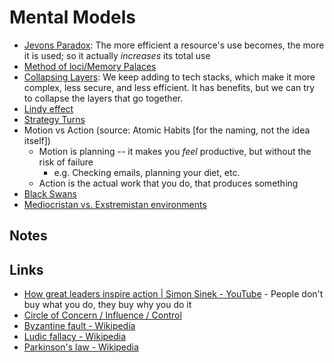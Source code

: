 # Mental Models

- [Jevons Paradox](https://en.wikipedia.org/wiki/Jevons_paradox): The more efficient a resource's use becomes, the more it is used; so it actually _increases_ its total use
- [Method of loci/Memory Palaces](https://en.wikipedia.org/wiki/Method_of_loci)
- [Collapsing Layers](https://www.swyx.io/collapsing-layers/): We keep adding to tech stacks, which make it more complex, less secure, and less efficient. It has benefits, but we can try to collapse the layers that go together.
- [Lindy effect](https://en.wikipedia.org/wiki/Lindy_effect)
- [Strategy Turns](https://www.swyx.io/strategy-turns/)
- Motion vs Action (source: Atomic Habits [for the naming, not the idea itself])
  - Motion is planning -- it makes you _feel_ productive, but without the risk of failure
    - e.g. Checking emails, planning your diet, etc.
  - Action is the actual work that you do, that produces something
- [Black Swans](https://bookstash.io/the-black-swan)
- [Mediocristan vs. Exstremistan environments](https://bookstash.io/the-black-swan)

## Notes

## Links

- [How great leaders inspire action | Simon Sinek - YouTube](https://www.youtube.com/watch?v=qp0HIF3SfI4&feature=youtu.be) - People don't buy what you do, they buy why you do it
- [Circle of Concern / Influence / Control](https://www.solutionsiq.com/resource/blog-post/getting-in-control-focusing-on-the-right-things/?utm_campaign=swyx%27s%20newsletter&utm_medium=email&utm_source=Revue%20newsletter)
- [Byzantine fault - Wikipedia](https://en.wikipedia.org/wiki/Byzantine_fault)
- [Ludic fallacy - Wikipedia](https://en.wikipedia.org/wiki/Ludic_fallacy)
- [Parkinson's law - Wikipedia](https://en.wikipedia.org/wiki/Parkinson's_law)
